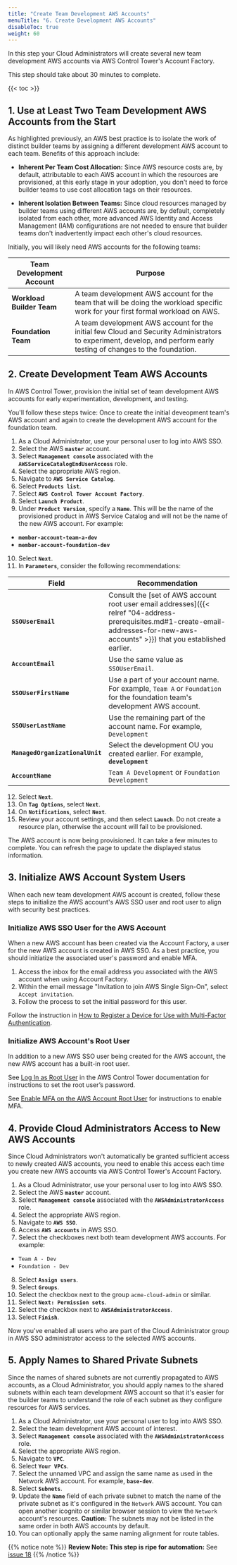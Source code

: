 ```yaml
---
title: "Create Team Development AWS Accounts"
menuTitle: "6. Create Development AWS Accounts"
disableToc: true
weight: 60
---
```


In this step your Cloud Administrators will create several new team development AWS accounts via AWS Control Tower's Account Factory.

This step should take about 30 minutes to complete.

{{< toc >}}

## 1. Use at Least Two Team Development AWS Accounts from the Start

As highlighted previously, an AWS best practice is to isolate the work of distinct builder teams by assigning a different development AWS account to each team. Benefits of this approach include:

* **Inherent Per Team Cost Allocation:** Since AWS resource costs are, by default, attributable to each AWS account in which the resources are provisioned, at this early stage in your adoption, you don't need to force builder teams to use cost allocation tags on their resources.

* **Inherent Isolation Between Teams:** Since cloud resources managed by builder teams using different AWS accounts are, by default, completely isolated from each other, more advanced AWS Identity and Access Management (IAM) configurations are not needed to ensure that builder teams don't inadvertently impact each other's cloud resources.

Initially, you will likely need AWS accounts for the following teams:

|Team Development Account|Purpose|
|----------------|-------|
|**Workload Builder Team**|A team development AWS account for the team that will be doing the workload specific work for your first formal workload on AWS.|
|**Foundation Team**|A team development AWS account for the initial few Cloud and Security Administrators to experiment, develop, and perform early testing of changes to the foundation.|

## 2. Create Development Team AWS Accounts

In AWS Control Tower, provision the initial set of team development AWS accounts for early experimentation, development, and testing. 

You'll follow these steps twice: Once to create the initial deveopment team's AWS account and again to create the development AWS account for the foundation team.

1. As a Cloud Administrator, use your personal user to log into AWS SSO.
2. Select the AWS **`master`** account.
3. Select **`Management console`** associated with the **`AWSServiceCatalogEndUserAccess`** role.
4. Select the appropriate AWS region.
5. Navigate to **`AWS Service Catalog`**.
6. Select **`Products list`**.
7. Select **`AWS Control Tower Account Factory`**.
8. Select **`Launch Product`**.
9. Under **`Product Version`**, specify a **`Name`**. This will be the name of the provisioned product in AWS Service Catalog and will not be the name of the new AWS account. For example:
  * **`member-account-team-a-dev`**
  * **`member-account-foundation-dev`**
10. Select **`Next`**.
11. In **`Parameters`**, consider the following recommendations:

|Field|Recommendation|
|-----|---------------|
|**`SSOUserEmail`**|Consult the [set of AWS account root user email addresses]({{< relref "04-address-prerequisites.md#1-create-email-addresses-for-new-aws-accounts" >}}) that you established earlier.|
|**`AccountEmail`**|Use the same value as `SSOUserEmail`.|
|**`SSOUserFirstName`**|Use a part of your account name. For example, `Team A` or `Foundation` for the foundation team's development AWS account.|
|**`SSOUserLastName`**|Use the remaining part of the account name. For example, `Development`|
|**`ManagedOrganizationalUnit`**|Select the development OU you created earlier. For example, **`development`**|
|**`AccountName`**|`Team A Development` or `Foundation Development`|

12. Select **`Next`**.
13. On **`Tag Options`**, select **`Next`**.
14. On **`Notifications`**, select **`Next`**.
15. Review your account settings, and then select **`Launch`**. Do not create a resource plan, otherwise the account will fail to be provisioned.

The AWS account is now being provisioned. It can take a few minutes to complete. You can refresh the page to update the displayed status information.

## 3. Initialize AWS Account System Users

When each new team development AWS account is created, follow these steps to initialize the AWS account's AWS SSO user and root user to align with security best practices.

### Initialize AWS SSO User for the AWS Account
When a new AWS account has been created via the Account Factory, a user for the new AWS account is created in AWS SSO. As a best practice, you should initiatize the associated user's password and enable MFA. 

1. Access the inbox for the email address you associated with the AWS account when using Account Factory.
2. Within the email message "Invitation to join AWS Single Sign-On", select `Accept invitation`.
3. Follow the process to set the initial password for this user.

Follow the instruction in [How to Register a Device for Use with Multi-Factor Authentication](https://docs.aws.amazon.com/singlesignon/latest/userguide/user-device-registration.html).

### Initialize AWS Account's Root User

In addition to a new AWS SSO user being created for the AWS account, the new AWS account has a built-in root user.  

See [Log In as Root User](https://docs.aws.amazon.com/controltower/latest/userguide/best-practices.html#root-login) in the AWS Control Tower documentation for instructions to set the root user’s password.

See [Enable MFA on the AWS Account Root User](https://docs.aws.amazon.com/IAM/latest/UserGuide/id_root-user.html#id_root-user_manage_mfa) for instructions to enable MFA.

## 4. Provide Cloud Administrators Access to New AWS Accounts

Since Cloud Administrators won't automatically be granted sufficient access to newly created AWS accounts, you need to enable this access each time you create new AWS accounts via AWS Control Tower's Account Factory.

1. As a Cloud Administrator, use your personal user to log into AWS SSO.
2. Select the AWS **`master`** account.
3. Select **`Management console`** associated with the **`AWSAdministratorAccess`** role.
4. Select the appropriate AWS region.
5. Navigate to **`AWS SSO`**.
6. Access **`AWS accounts`** in AWS SSO.
7. Select the checkboxes next both team development AWS accounts. For example:
  * `Team A - Dev`
  * `Foundation - Dev`
8. Select **`Assign users`**.
9. Select **`Groups`**.
10. Select the checkbox next to the group `acme-cloud-admin` or similar.
11. Select **`Next: Permission sets`**.
12. Select the checkbox next to **`AWSAdministratorAccess`**.
13. Select **`Finish`**.

Now you've enabled all users who are part of the Cloud Administrator group in AWS SSO administrator access to the selected AWS accounts.

## 5. Apply Names to Shared Private Subnets

Since the names of shared subnets are not currently propagated to AWS accounts, as a Cloud Administrator, you should apply names to the shared subnets within each team development AWS account so that it's easier for the builder teams to understand the role of each subnet as they configure resources for AWS services.

1. As a Cloud Administrator, use your personal user to log into AWS SSO.
2. Select the team development AWS account of interest.
3. Select **`Management console`** associated with the **`AWSAdministratorAccess`** role.
4. Select the appropriate AWS region.
5. Navigate to **`VPC`**.
6. Select **`Your VPCs`**.
7. Select the unnamed VPC and assign the same name as used in the Network AWS account. For example, **`base-dev`**.
8. Select **`Subnets`**.
9. Update the **`Name`** field of each private subnet to match the name of the private subnet as it's configured in the `Network` AWS account. You can open another icognito or similar browser session to view the `Network` account's resources. **Caution:** The subnets may not be listed in the same order in both AWS accounts by default.
10. You can optionally apply the same naming alignment for route tables.

{{% notice note %}}
**Review Note: This step is ripe for automation:** See [issue 18](https://github.com/ckamps/aws-foundation-journey/issues/18)
{{% /notice %}}
